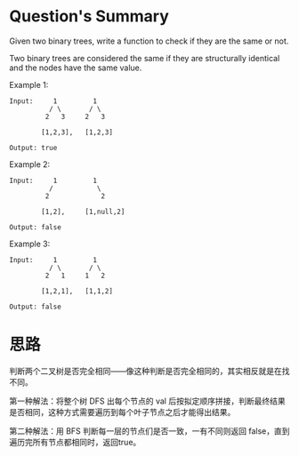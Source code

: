# Question's Summary

Given two binary trees, write a function to check if they are the same or not.

Two binary trees are considered the same if they are structurally identical and the nodes have the same value.

Example 1:
```
Input:     1         1
          / \       / \
         2   3     2   3

        [1,2,3],   [1,2,3]

Output: true
```
Example 2:
```
Input:     1         1
          /           \
         2             2

        [1,2],     [1,null,2]

Output: false
```
Example 3:
```
Input:     1         1
          / \       / \
         2   1     1   2

        [1,2,1],   [1,1,2]

Output: false
```
# 思路
  判断两个二叉树是否完全相同——像这种判断是否完全相同的，其实相反就是在找不同。
  
  第一种解法：将整个树 DFS 出每个节点的 val 后按拟定顺序拼接，判断最终结果是否相同，这种方式需要遍历到每个叶子节点之后才能得出结果。
  
  第二种解法：用 BFS 判断每一层的节点们是否一致，一有不同则返回 false，直到遍历完所有节点都相同时，返回true。
  

 
